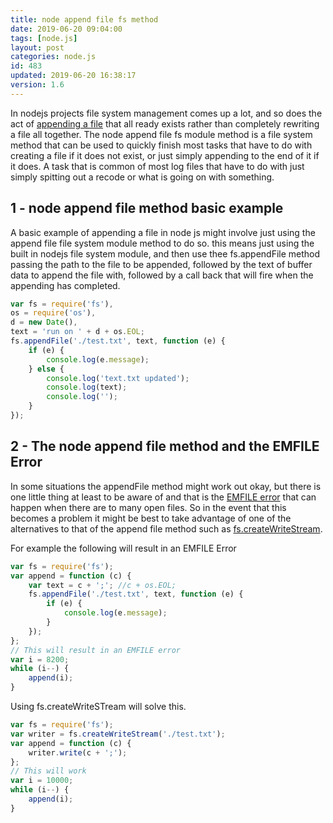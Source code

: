 ```yaml
---
title: node append file fs method
date: 2019-06-20 09:04:00
tags: [node.js]
layout: post
categories: node.js
id: 483
updated: 2019-06-20 16:38:17
version: 1.6
---
```


In nodejs projects file system management comes up a lot, and so does the act of [appending a file](https://nodejs.org/docs/latest-v8.x/api/fs.html#fs_fs_appendfile_file_data_options_callback) that all ready exists rather than completely rewriting a file all together. The node append file fs module method is a file system method that can be used to quickly finish most tasks that have to do with creating a file if it does not exist, or just simply appending to the end of it if it does. A task that is common of most log files that have to do with just simply spitting out a recode or what is going on with something.

<!-- more -->

## 1 - node append file method basic example

A basic example of appending a file in node js might involve just using the append file file system module method to do so. this means just using the built in nodejs file system module, and then use thee fs.appendFile method passing the path to the file to be appended, followed by the text of buffer data to append the file with, followed by a call back that will fire when the appending has completed.

```js
var fs = require('fs'),
os = require('os'),
d = new Date(),
text = 'run on ' + d + os.EOL;
fs.appendFile('./test.txt', text, function (e) {
    if (e) {
        console.log(e.message);
    } else {
        console.log('text.txt updated');
        console.log(text);
        console.log('');
    }
});
```

## 2 - The node append file method and the EMFILE Error

In some situations the appendFile method might work out okay, but there is one little thing at least to be aware of and that is the [EMFILE error](https://stackoverflow.com/questions/10355501/connect-emfile-error-in-node-js) that can happen when there are to many open files. So in the event that this becomes a problem it might be best to take advantage of one of the alternatives to that of the append file method such as [fs.createWriteStream](/2018/08/17/nodejs-filesystem-create-write-stream/).

For example the following will result in an EMFILE Error

```js
var fs = require('fs');
var append = function (c) {
    var text = c + ';'; //c + os.EOL;
    fs.appendFile('./test.txt', text, function (e) {
        if (e) {
            console.log(e.message);
        }
    });
};
// This will result in an EMFILE error
var i = 8200;
while (i--) {
    append(i);
}
```

Using fs.createWriteSTream will solve this.

```js
var fs = require('fs');
var writer = fs.createWriteStream('./test.txt');
var append = function (c) {
    writer.write(c + ';');
};
// This will work
var i = 10000;
while (i--) {
    append(i);
}
```